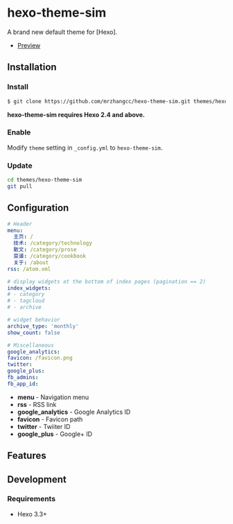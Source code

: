 # hexo-theme-sim

A brand new default theme for [Hexo].

- [Preview](http://hexo.io/hexo-theme-landscape/)

## Installation

### Install

``` bash
$ git clone https://github.com/mrzhangcc/hexo-theme-sim.git themes/hexo-theme-sim
```

**hexo-theme-sim requires Hexo 2.4 and above.**

### Enable

Modify `theme` setting in `_config.yml` to `hexo-theme-sim`.

### Update

``` bash
cd themes/hexo-theme-sim
git pull
```

## Configuration

``` yml
# Header
menu:
  主页: /
  技术: /category/technology
  散文: /category/prose
  菜谱: /category/cookbook
  关于: /about
rss: /atom.xml

# display widgets at the bottom of index pages (pagination == 2)
index_widgets:
# - category
# - tagcloud
# - archive

# widget behavior
archive_type: 'monthly'
show_count: false

# Miscellaneous
google_analytics:
favicon: /favicon.png
twitter:
google_plus:
fb_admins:
fb_app_id:
```

- **menu** - Navigation menu
- **rss** - RSS link
- **google_analytics** - Google Analytics ID
- **favicon** - Favicon path
- **twitter** - Twiiter ID
- **google_plus** - Google+ ID

## Features


## Development

### Requirements

- Hexo 3.3+
